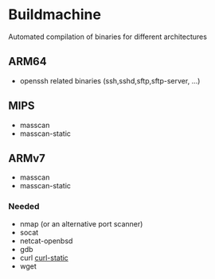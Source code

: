 # Buildmachine

Automated compilation of binaries for different architectures

## ARM64
- openssh related binaries (ssh,sshd,sftp,sftp-server, ...)

## MIPS
- masscan
- masscan-static

## ARMv7
- masscan
- masscan-static



### Needed
- nmap (or an alternative port scanner)
- socat
- netcat-openbsd
- gdb
- curl [curl-static](https://github.com/moparisthebest/static-curl.git)
- wget
